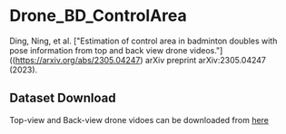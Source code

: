 # Drone_BD_ControlArea

Ding, Ning, et al. ["Estimation of control area in badminton doubles with pose information from top and back view drone videos."]((https://arxiv.org/abs/2305.04247) arXiv preprint arXiv:2305.04247 (2023).

## Dataset Download
Top-view and Back-view drone vidoes can be downloaded from [here](https://www.dropbox.com/scl/fo/0xsa463je2nalimvp1eb6/h?rlkey=lpq0w7l7yrtg2jomi2tzgtdbz&dl=0)
